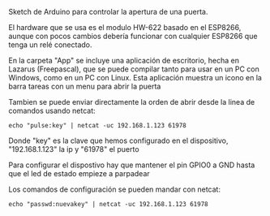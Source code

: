 Sketch de Arduino para controlar la apertura de una puerta.

El hardware que se usa es el modulo HW-622 basado en el ESP8266, aunque con pocos cambios debería funcionar con cualquier ESP8266 que tenga un relé conectado.

En la carpeta "App" se incluye una aplicación de escritorio, hecha en Lazarus (Freepascal), que se puede compilar tanto para usar en un PC con Windows, como en un PC con Linux. Esta aplicación muestra un icono en la barra tareas con un menu para abrir la puerta

Tambien se puede enviar directamente la orden de abrir desde la linea de comandos usando netcat: 
```
echo "pulse:key" | netcat -uc 192.168.1.123 61978 
```
Donde "key" es la clave que hemos configurado en el dispositivo, "192.168.1.123" la ip y "61978" el puerto

Para configurar el dispostivo hay que mantener el pin GPIO0 a GND hasta que el led de estado empieze a parpadear

Los comandos de configuración se pueden mandar con netcat:
```
echo "passwd:nuevakey" | netcat -uc 192.168.1.123 61978 
```